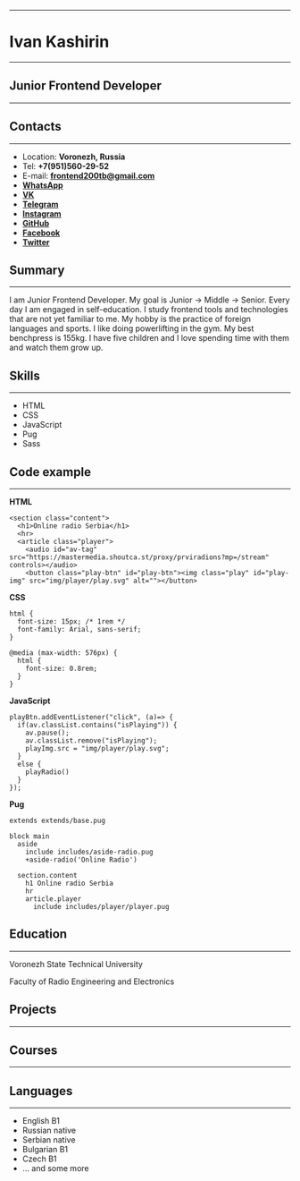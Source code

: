 ***

# Ivan Kashirin
***

## Junior Frontend Developer
***

## Contacts
***

* Location: **Voronezh, Russia**
* Tel: **+7(951)560-29-52**
* E-mail: **frontend200tb@gmail.com**
* **[WhatsApp](https://wa.me/79507658158)**
* **[VK](https://vk.com/benchpress250)**
* **[Telegram](https://t.me/Frontend200tb)**
* **[Instagram](https://www.instagram.com/frontend200tb/)**
* **[GitHub](https://github.com/frontend200tb)**
* **[Facebook](https://www.facebook.com/frontend200tb)**
* **[Twitter](https://twitter.com/frontend200tb)**

## Summary
***

I am Junior Frontend Developer. My goal is Junior -> Middle -> Senior. Every day I am engaged in self-education. I study frontend tools and technologies that are not yet familiar to me. My hobby is the practice of foreign languages and sports. I like doing powerlifting in the gym. My best benchpress is 155kg. I have five children and I love spending time with them and watch them grow up.

## Skills
***

+ HTML
+ CSS
+ JavaScript
+ Pug
+ Sass

## Code example
***

**HTML**
```
<section class="content">
  <h1>Online radio Serbia</h1>
  <hr>
  <article class="player">
    <audio id="av-tag" src="https://mastermedia.shoutca.st/proxy/prviradions?mp=/stream" controls></audio>
    <button class="play-btn" id="play-btn"><img class="play" id="play-img" src="img/player/play.svg" alt=""></button>
```

**CSS**
```
html {
  font-size: 15px; /* 1rem */
  font-family: Arial, sans-serif;
}

@media (max-width: 576px) {
  html {
    font-size: 0.8rem;
  }
}
```

**JavaScript**
```
playBtn.addEventListener("click", (a)=> {
  if(av.classList.contains("isPlaying")) {
    av.pause();
    av.classList.remove("isPlaying");
    playImg.src = "img/player/play.svg";
  }
  else {
    playRadio()
  }
});

```

**Pug**
```
extends extends/base.pug

block main
  aside
    include includes/aside-radio.pug
    +aside-radio('Online Radio')

  section.content
    h1 Online radio Serbia
    hr
    article.player
      include includes/player/player.pug
```

## Education
***

Voronezh State Technical University

Faculty of Radio Engineering and Electronics

## Projects
***

## Courses
***

## Languages
***

- English B1
- Russian native
- Serbian native
- Bulgarian B1
- Czech B1
- ... and some more
